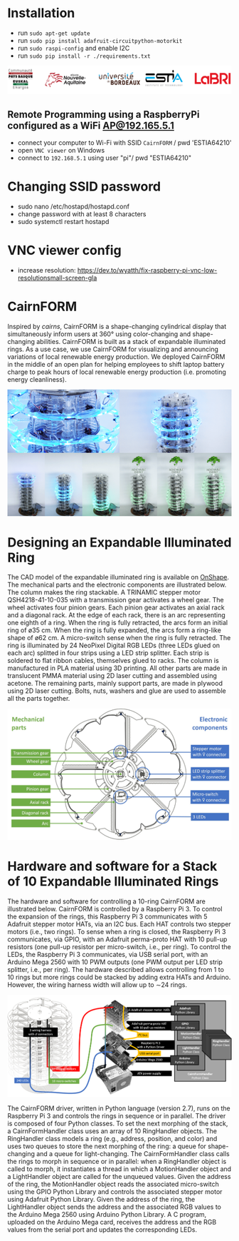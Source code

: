 # Installation

- run `sudo apt-get update`
- run `sudo pip install adafruit-circuitpython-motorkit`
- run `sudo raspi-config` and enable I2C
- run `sudo pip install -r ./requirements.txt`

![alt text](https://github.com/maximedaniel/CairnFORM/blob/master/img/institutions.png "Logo Institutions")

## Remote Programming using a RaspberryPi configured as a WiFi AP@192.165.5.1

- connect your computer to Wi-Fi with SSID `CairnFORM` / pwd 'ESTIA64210'
- open `VNC viewer` on Windows 
- connect to `192.168.5.1` using user "pi"/ pwd "ESTIA64210"

# Changing SSID password

- sudo nano /etc/hostapd/hostapd.conf
- change password with at least 8 characters
- sudo systemctl restart hostapd

# VNC viewer config
- increase resolution:
    https://dev.to/wyatth/fix-raspberry-pi-vnc-low-resolutionsmall-screen-gla
    
# CairnFORM

Inspired by _cairns_, CairnFORM is a shape-changing cylindrical display that simultaneously inform users at 360° using color-changing and shape-changing abilities. CairnFORM is built as a stack of expandable illuminated rings. As a use case, we use CairnFORM for visualizing and announcing variations of local renewable energy production. We deployed CairnFORM in the middle of an open plan for helping employees to shift laptop battery charge to peak hours of local renewable energy production (i.e. promoting energy cleanliness).

![alt text](https://github.com/maximedaniel/CairnFORM/blob/master/img/teaser.png "Logo Institutions")

# Designing an Expandable Illuminated Ring

The CAD model of the expandable illuminated ring is available on [OnShape](https://cad.onshape.com/documents/7d4ecae370a1e03250f148cc/w/40919688efd268263900abc1/e/6c37dd97791037a37d7dd39b). The mechanical parts and the electronic components are illustrated below. The column makes the ring stackable. A TRINAMIC stepper motor QSH4218-41-10-035 with a transmission gear activates a wheel gear. The wheel activates four pinion gears. Each pinion gear activates an axial rack and a diagonal rack. At the edge of each rack, there is an arc representing one eighth of a ring. When the ring is fully retracted, the arcs form an initial ring of ø35 cm. When the ring is fully expanded, the arcs form a ring-like shape of ø62 cm. A micro-switch sense when the ring is fully retracted. The ring is illuminated by 24 NeoPixel Digital RGB LEDs (three LEDs glued on each arc) splitted in four strips using a LED strip splitter. Each strip is soldered to flat ribbon cables, themselves glued to racks. The column is manufactured in PLA material using 3D printing. All other parts are made in translucent PMMA material using 2D laser cutting and assembled using acetone. The remaining parts, mainly support parts, are made in plywood using 2D laser cutting. Bolts, nuts, washers and glue are used to assemble all the parts together. 

![alt text](https://github.com/maximedaniel/CairnFORM/blob/master/img/specs1.jpg "Specifications Expandable Illuminated Ring")

# Hardware and software for a Stack of 10 Expandable Illuminated Rings

The hardware and software for controlling a 10-ring CairnFORM are illustrated below. CairnFORM is controlled by a Raspberry Pi 3. To control the expansion of the rings, this Raspberry Pi 3 communicates with 5 Adafruit stepper motor HATs, via an I2C bus. Each HAT controls two stepper motors (i.e., two rings). To sense when a ring is closed, the Raspberry Pi 3 communicates, via GPIO, with an Adafruit perma-proto HAT with 10 pull-up resistors (one pull-up resistor per micro-switch, i.e., per ring). To control the LEDs, the Raspberry Pi 3 communicates, via USB serial port, with an Arduino Mega 2560 with 10 PWM outputs (one PWM output per LED strip
splitter, i.e., per ring).  The hardware described allows controlling from 1 to 10 rings but more rings could be stacked by adding extra HATs and Arduino. However, the wiring harness width will allow up to ∼24 rings. 

![alt text](https://github.com/maximedaniel/CairnFORM/blob/master/img/specs2.png "Specifications Stack Expandable Illuminated Rings")

The CairnFORM driver, written in Python language (version 2.7), runs on the Raspberry Pi 3 and controls the rings in sequence or in parallel. The driver is composed of four Python classes. To set the next morphing of the stack, a CairnFormHandler class uses an array of 10 RingHandler objects. The RingHandler class models a ring (e.g., address, position, and color) and uses two queues to store
the next morphing of the ring: a queue for shape-changing and a queue for light-changing. The CairnFormHandler class calls the rings to morph in sequence or in parallel: when a RingHandler object is called to morph, it instantiates a thread in which a MotionHandler object and a LightHandler object are called for the unqueued values. Given the address of the ring, the MotionHandler object reads the associated micro-switch using the GPIO Python Library and controls the associated stepper motor using Adafruit Python Library. Given
the address of the ring, the LightHandler object sends the address and the associated RGB values to the Arduino Mega 2560 using Arduino Python Library. A C program, uploaded on the Arduino Mega card, receives the address and the RGB values from the serial port and updates the corresponding LEDs.
